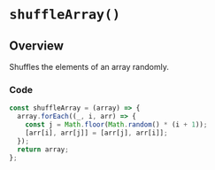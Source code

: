 # `shuffleArray()`

## Overview

Shuffles the elements of an array randomly.

### Code

```js
const shuffleArray = (array) => {
  array.forEach((_, i, arr) => {
    const j = Math.floor(Math.random() * (i + 1));
    [arr[i], arr[j]] = [arr[j], arr[i]];
  });
  return array;
};
```
